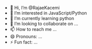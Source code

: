 - 👋 Hi, I’m @RajaeKacemi
- 👀 I’m interested in JavaScript/Python
- 🌱 I’m currently learning python
- 💞️ I’m looking to collaborate on ...
- 📫 How to reach me ...
- 😄 Pronouns: ...
- ⚡ Fun fact: ...


